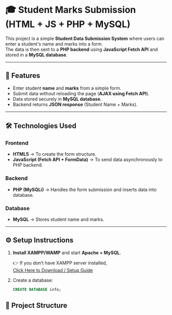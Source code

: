 # 🎓 Student Marks Submission (HTML + JS + PHP + MySQL)

This project is a simple **Student Data Submission System** where users can enter a student's name and marks into a form.  
The data is then sent to a **PHP backend** using **JavaScript Fetch API** and stored in a **MySQL database**.

---

## 🚀 Features
- Enter student **name** and **marks** from a simple form.  
- Submit data without reloading the page (**AJAX using Fetch API**).  
- Data stored securely in **MySQL database**.  
- Backend returns **JSON response** (Student Name + Marks).  

---

## 🛠️ Technologies Used
### Frontend
- **HTML5** → To create the form structure.  
- **JavaScript (Fetch API + FormData)** → To send data asynchronously to PHP backend.  

### Backend
- **PHP (MySQLi)** → Handles the form submission and inserts data into database.  

### Database
- **MySQL** → Stores student name and marks.  

---
## ⚙️ Setup Instructions
 
1. **Install XAMPP/WAMP** and start **Apache + MySQL**.  

   👉 If you don’t have XAMPP server installed,  
   [Click Here to Download / Setup Guide](https://github.com/Tushar-3612/Web_Technology_Lab/tree/main/Assignment_3#readme)  

2. Create a database:
   ```sql
   CREATE DATABASE info;

## 📂 Project Structure

